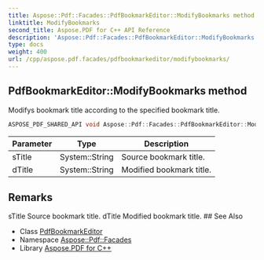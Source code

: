```yaml
---
title: Aspose::Pdf::Facades::PdfBookmarkEditor::ModifyBookmarks method
linktitle: ModifyBookmarks
second_title: Aspose.PDF for C++ API Reference
description: 'Aspose::Pdf::Facades::PdfBookmarkEditor::ModifyBookmarks method. Modifys bookmark title according to the specified bookmark title in C++.'
type: docs
weight: 400
url: /cpp/aspose.pdf.facades/pdfbookmarkeditor/modifybookmarks/
---
```

## PdfBookmarkEditor::ModifyBookmarks method


Modifys bookmark title according to the specified bookmark title.

```cpp
ASPOSE_PDF_SHARED_API void Aspose::Pdf::Facades::PdfBookmarkEditor::ModifyBookmarks(System::String sTitle, System::String dTitle)
```


| Parameter | Type | Description |
| --- | --- | --- |
| sTitle | System::String | Source bookmark title. |
| dTitle | System::String | Modified bookmark title. |
## Remarks


<parameterlist kind="param">
  <parameteritem>
    <parameternamelist>
      <parametername>sTitle</parametername>
    </parameternamelist>
    <parameterdescription>
      <para>Source bookmark title.</para>
    </parameterdescription>
  </parameteritem>
  <parameteritem>
    <parameternamelist>
      <parametername>dTitle</parametername>
    </parameternamelist>
    <parameterdescription>
      <para>Modified bookmark title.</para>
    </parameterdescription>
  </parameteritem>
</parameterlist>
## See Also

* Class [PdfBookmarkEditor](../)
* Namespace [Aspose::Pdf::Facades](../../)
* Library [Aspose.PDF for C++](../../../)
